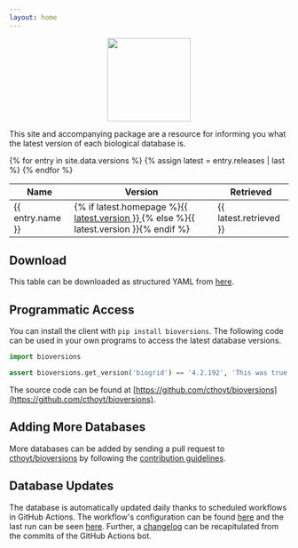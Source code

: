 ```yaml
---
layout: home
---
```

<p align="center">
  <img src="https://raw.githubusercontent.com/cthoyt/bioversions/main/docs/source/logo.png" height="150">
</p>

This site and accompanying package are a resource for informing you what
the latest version of each biological database is.

<table>
<thead>
<tr>
    <th>Name</th>
    <th>Version</th>
    <th>Retrieved</th>
</tr>
</thead>
<tbody>
{% for entry in site.data.versions %}
    {% assign latest = entry.releases | last %}
    <tr>
        <td>{{ entry.name }}</td>
        <td>
            {% if latest.homepage %}<a href="{{ latest.homepage }}">{{ latest.version }} </a>{% else %}{{ latest.version }}{% endif %}
        </td>
        <td>{{ latest.retrieved }}</td>
    </tr>
{% endfor %}
</tbody>
</table>

## Download

This table can be downloaded as structured YAML from
[here](https://github.com/cthoyt/bioversions/blob/main/docs/_data/versions.yml).

## Programmatic Access

You can install the client with `pip install bioversions`.
The following code can be used in your own programs to access the latest database versions.

```python
import bioversions

assert bioversions.get_version('biogrid') == '4.2.192', 'This was true on Dec 5th, 2020!'
```

The source code can be found at [https://github.com/cthoyt/bioversions](https://github.com/cthoyt/bioversions).

## Adding More Databases

More databases can be added by sending a pull request to [cthoyt/bioversions](https://github.com/cthoyt/bioversions)
by following the [contribution guidelines](https://github.com/cthoyt/bioversions#-contributing).

## Database Updates

The database is automatically updated daily thanks to scheduled workflows in GitHub Actions.
The workflow's configuration can be found [here](https://github.com/cthoyt/bioversions/blob/main/.github/workflows/update.yml)
and the last run can be seen [here](https://github.com/cthoyt/bioversions/actions?query=workflow%3A%22Update+Database%22).
Further, a [changelog](https://github.com/cthoyt/bioversions/commits?author=actions-user) can be recapitulated from
the commits of the GitHub Actions bot.
